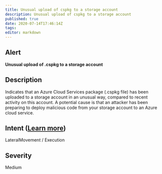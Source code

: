 ```yaml
---
title: Unusual upload of cspkg to a storage account
description: Unusual upload of cspkg to a storage account
published: true
date: 2020-07-14T17:46:14Z
tags:
editor: markdown
---
```


## Alert
**Unusual upload of .cspkg to a storage account**

## Description
Indicates that an Azure Cloud Services package (.cspkg file) has been uploaded to a storage account in an unusual way, compared to recent activity on this account. A potential cause is that an attacker has been preparing to deploy malicious code from your storage account to an Azure cloud service.

## Intent ([Learn more](/public/security/alerts/intentions.md))
LateralMovement / Execution

## Severity
Medium




